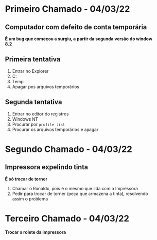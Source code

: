 # Primeiro Chamado - 04/03/22

## Computador com defeito de conta temporária

**É um bug que começou a surgiu, a partir da segunda versão do window 8.2**

## Primeira tentativa

1. Entrar no Explorer
2. C:
3. Temp
4. Apagar pos arquivos temporários

## Segunda tentativa

1. Entrar no editor do registros
2. Windows NT
3. Procurar por `profile list`
4. Procurar os arquivos temporários e apagar

# Segundo Chamado - 04/03/22

## Impressora expelindo tinta

**É só trocar de torner**

1. Chamar o Ronaldo, pois é o mesmo que lida com a Impressora
2. Pedir para trocar de torner (peça que armazena a tinta), resolvendo assim o problema

# Terceiro Chamado - 04/03/22

**Trocar o rolete da impressora**

